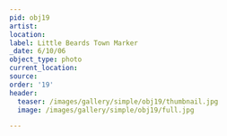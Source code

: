 ```yaml
---
pid: obj19
artist:
location:
label: Little Beards Town Marker
_date: 6/10/06
object_type: photo
current_location:
source:
order: '19'
header:
  teaser: /images/gallery/simple/obj19/thumbnail.jpg
  image: /images/gallery/simple/obj19/full.jpg

---
```

